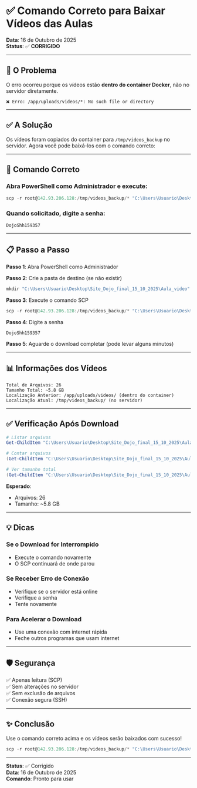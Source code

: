 # ✅ Comando Correto para Baixar Vídeos das Aulas

**Data**: 16 de Outubro de 2025  
**Status**: ✅ **CORRIGIDO**

---

## 🔧 O Problema

O erro ocorreu porque os vídeos estão **dentro do container Docker**, não no servidor diretamente.

```
❌ Erro: /app/uploads/videos/*: No such file or directory
```

---

## ✅ A Solução

Os vídeos foram copiados do container para `/tmp/videos_backup` no servidor. Agora você pode baixá-los com o comando correto:

---

## 🚀 Comando Correto

### **Abra PowerShell como Administrador e execute:**

```powershell
scp -r root@142.93.206.128:/tmp/videos_backup/* "C:\Users\Usuario\Desktop\Site_Dojo_final_15_10_2025\Aula_video\"
```

### **Quando solicitado, digite a senha:**
```
DojoShh159357
```

---

## 📋 Passo a Passo

**Passo 1**: Abra PowerShell como Administrador

**Passo 2**: Crie a pasta de destino (se não existir)
```powershell
mkdir "C:\Users\Usuario\Desktop\Site_Dojo_final_15_10_2025\Aula_video" -Force
```

**Passo 3**: Execute o comando SCP
```powershell
scp -r root@142.93.206.128:/tmp/videos_backup/* "C:\Users\Usuario\Desktop\Site_Dojo_final_15_10_2025\Aula_video\"
```

**Passo 4**: Digite a senha
```
DojoShh159357
```

**Passo 5**: Aguarde o download completar (pode levar alguns minutos)

---

## 📊 Informações dos Vídeos

```
Total de Arquivos: 26
Tamanho Total: ~5.8 GB
Localização Anterior: /app/uploads/videos/ (dentro do container)
Localização Atual: /tmp/videos_backup/ (no servidor)
```

---

## ✅ Verificação Após Download

```powershell
# Listar arquivos
Get-ChildItem "C:\Users\Usuario\Desktop\Site_Dojo_final_15_10_2025\Aula_video\" -Recurse

# Contar arquivos
(Get-ChildItem "C:\Users\Usuario\Desktop\Site_Dojo_final_15_10_2025\Aula_video\" -Recurse | Measure-Object).Count

# Ver tamanho total
(Get-ChildItem "C:\Users\Usuario\Desktop\Site_Dojo_final_15_10_2025\Aula_video\" -Recurse | Measure-Object -Property Length -Sum).Sum / 1GB
```

**Esperado**:
- Arquivos: 26
- Tamanho: ~5.8 GB

---

## 💡 Dicas

### Se o Download for Interrompido
- Execute o comando novamente
- O SCP continuará de onde parou

### Se Receber Erro de Conexão
- Verifique se o servidor está online
- Verifique a senha
- Tente novamente

### Para Acelerar o Download
- Use uma conexão com internet rápida
- Feche outros programas que usam internet

---

## 🛡️ Segurança

✅ Apenas leitura (SCP)  
✅ Sem alterações no servidor  
✅ Sem exclusão de arquivos  
✅ Conexão segura (SSH)  

---

## ✨ Conclusão

Use o comando correto acima e os vídeos serão baixados com sucesso!

```powershell
scp -r root@142.93.206.128:/tmp/videos_backup/* "C:\Users\Usuario\Desktop\Site_Dojo_final_15_10_2025\Aula_video\"
```

---

**Status**: ✅ Corrigido  
**Data**: 16 de Outubro de 2025  
**Comando**: Pronto para usar

